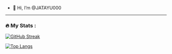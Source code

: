 - 👋 Hi, I’m @JATAYU000

---

### :fire: My Stats :
[![GitHub Streak](http://github-readme-streak-stats.herokuapp.com?user=JATAYU000&theme=dark&background=000000)](https://git.io/streak-stats)

[![Top Langs](https://github-readme-stats.vercel.app/api/top-langs/?username=JATAYU000&layout=compact&theme=vision-friendly-dark)](https://github.com/anuraghazra/github-readme-stats)


<!---
JATAYU000/JATAYU000 is a ✨ special ✨ repository because its `README.md` (this file) appears on your GitHub profile.
You can click the Preview link to take a look at your changes.
--->

